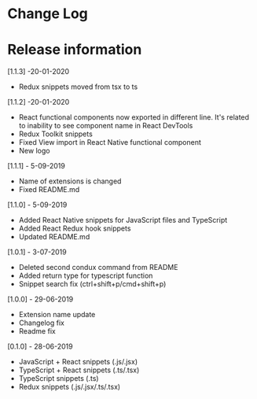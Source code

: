 # Change Log

# Release information

[1.1.3] -20-01-2020

- Redux snippets moved from tsx to ts

[1.1.2] -20-01-2020

- React functional components now exported in different line. It's related to inability to see component name in React DevTools
- Redux Toolkit snippets
- Fixed View import in React Native functional component
- New logo

[1.1.1] - 5-09-2019

- Name of extensions is changed
- Fixed README.md

[1.1.0] - 5-09-2019

- Added React Native snippets for JavaScript files and TypeScript
- Added React Redux hook snippets
- Updated README.md

[1.0.1] - 3-07-2019

- Deleted second condux command from README
- Added return type for typescript function
- Snippet search fix (ctrl+shift+p/cmd+shift+p)

[1.0.0] - 29-06-2019

- Extension name update
- Changelog fix
- Readme fix

[0.1.0] - 28-06-2019

- JavaScript + React snippets (.js/.jsx)
- TypeScript + React snippets (.ts/.tsx)
- TypeScript snippets (.ts)
- Redux snippets (.js/.jsx/.ts/.tsx)
